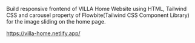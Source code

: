 Build responsive frontend of VILLA Home Website using HTML, Tailwind CSS and carousel property of Flowbite(Tailwind CSS Component Library) for the image sliding on the home page.

https://villa-home.netlify.app/
